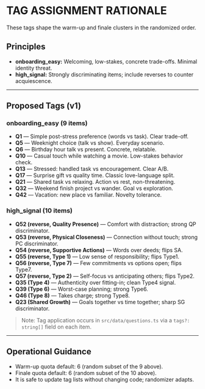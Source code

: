# TAG ASSIGNMENT RATIONALE

These tags shape the warm-up and finale clusters in the randomized order.

## Principles
- **onboarding_easy:** Welcoming, low-stakes, concrete trade-offs. Minimal identity threat.
- **high_signal:** Strongly discriminating items; include reverses to counter acquiescence.

---

## Proposed Tags (v1)

### onboarding_easy (9 items)
- **Q1** — Simple post-stress preference (words vs task). Clear trade-off.
- **Q5** — Weeknight choice (talk vs show). Everyday scenario.
- **Q6** — Birthday hour talk vs present. Concrete, relatable.
- **Q10** — Casual touch while watching a movie. Low-stakes behavior check.
- **Q13** — Stressed: handled task vs encouragement. Clear A/B.
- **Q17** — Surprise gift vs quality time. Classic love-language split.
- **Q21** — Shared task vs relaxing. Action vs rest, non-threatening.
- **Q32** — Weekend finish project vs wander. Goal vs exploration.
- **Q42** — Vacation: new place vs familiar. Novelty tolerance.

### high_signal (10 items)
- **Q52 (reverse, Quality Presence)** — Comfort with distraction; strong QP discriminator.
- **Q53 (reverse, Physical Closeness)** — Connection without touch; strong PC discriminator.
- **Q54 (reverse, Supportive Actions)** — Words over deeds; flips SA.
- **Q55 (reverse, Type 1)** — Low sense of responsibility; flips Type1.
- **Q56 (reverse, Type 7)** — Few commitments vs options open; flips Type7.
- **Q57 (reverse, Type 2)** — Self-focus vs anticipating others; flips Type2.
- **Q35 (Type 4)** — Authenticity over fitting-in; clean Type4 signal.
- **Q39 (Type 6)** — Worst-case planning; strong Type6.
- **Q46 (Type 8)** — Takes charge; strong Type8.
- **Q23 (Shared Growth)** — Goals together vs time together; sharp SG discriminator.

> Note: Tag application occurs in `src/data/questions.ts` via a `tags?: string[]` field on each item.

---

## Operational Guidance
- Warm-up quota default: 6 (random subset of the 9 above).
- Finale quota default: 6 (random subset of the 10 above).
- It is safe to update tag lists without changing code; randomizer adapts.
